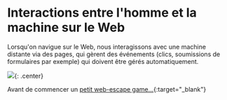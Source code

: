 # Interactions entre l'homme et la machine sur le Web

Lorsqu'on navigue sur le Web, nous interagissons avec une machine distante via des pages, qui gèrent des événements (clics, soumissions de formulaires par exemple) qui doivent être gérés automatiquement.

![](../images/client.png){: .center} 


Avant de commencer un [petit web-escape game...](http://lyceevalois.com/snt/IntroWeb/index.html){:target="_blank"} 
